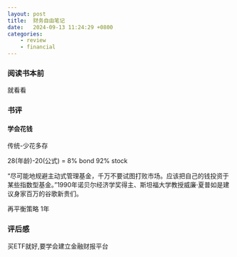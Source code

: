 ```yaml
---
layout: post
title:  财务自由笔记
date:   2024-09-13 11:24:29 +0800
categories: 
    - review
    - financial 
---
```


### 阅读书本前

就看看

### 书评

#### 学会花钱

传统-少花多存

28(年龄)-20(公式) = 8% bond 92% stock

“尽可能地规避主动式管理基金，千万不要试图打败市场。应该把自己的钱投资于某些指数型基金。”1990年诺贝尔经济学奖得主、斯坦福大学教授威廉·夏普如是建议身家百万的谷歌新贵们。

再平衡策略 1年

### 评后感

买ETF就好,要学会建立金融财报平台